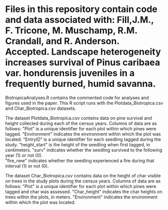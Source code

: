 # Files in this repository contain code and data associated with: Fill,J.M., F. Tricone, M. Muschamp, R.M. Crandall, and R. Anderson. Accepted. Landscape heterogeneity increases survival of Pinus caribaea var. hondurensis juveniles in a frequently burned, humid savanna. 

BiotropicaAnalyses.R contains the commented code for analyses and figures used in the paper.  This R script runs with the Plotdata_Biotropica.csv and Char_Biotropica.csv datasets.

The dataset Plotdata_Biotropica.csv contains data on pine survival and height collected during each of the census years. Columns of data are as follows:
	"Plot" is a unique identifier for each plot within which pines were tagged.
	"Environment" indicates the environment within which the plot was located.
	"EntryID" is a unique identifier for each seedling tagged during the study.
	"height_start" is the height of the seedling when first tagged, in centimeters.
	"surv" indicates whether the seedling survived to the following year (1) or not (0).  
	"fire_new" indicates whether the seedling experienced a fire during that interval (1) or not (0).

The dataset Char_Biotropica.csv contains data on the height of char visible on trees in the study plots during the census years. Columns of data are as follows:
	"Plot" is a unique identifier for each plot within which pines were tagged and char was assessed.
	"Char_height" indicates the char heights on trees within the plots, in meters.
	"Environment" indicates the environment within which the plot was located.
